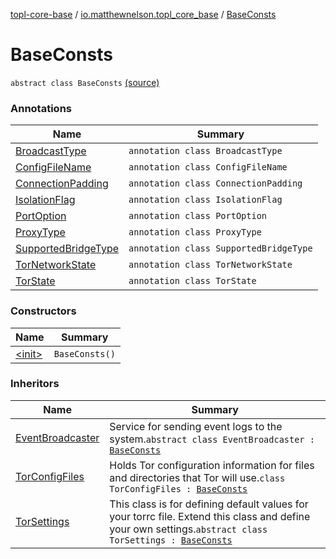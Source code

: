 [topl-core-base](../../index.md) / [io.matthewnelson.topl_core_base](../index.md) / [BaseConsts](./index.md)

# BaseConsts

`abstract class BaseConsts` [(source)](https://github.com/05nelsonm/TorOnionProxyLibrary-Android/blob/master/topl-core-base/src/main/java/io/matthewnelson/topl_core_base/BaseConsts.kt#L71)

### Annotations

| Name | Summary |
|---|---|
| [BroadcastType](-broadcast-type/index.md) | `annotation class BroadcastType` |
| [ConfigFileName](-config-file-name/index.md) | `annotation class ConfigFileName` |
| [ConnectionPadding](-connection-padding/index.md) | `annotation class ConnectionPadding` |
| [IsolationFlag](-isolation-flag/index.md) | `annotation class IsolationFlag` |
| [PortOption](-port-option/index.md) | `annotation class PortOption` |
| [ProxyType](-proxy-type/index.md) | `annotation class ProxyType` |
| [SupportedBridgeType](-supported-bridge-type/index.md) | `annotation class SupportedBridgeType` |
| [TorNetworkState](-tor-network-state/index.md) | `annotation class TorNetworkState` |
| [TorState](-tor-state/index.md) | `annotation class TorState` |

### Constructors

| Name | Summary |
|---|---|
| [&lt;init&gt;](-init-.md) | `BaseConsts()` |

### Inheritors

| Name | Summary |
|---|---|
| [EventBroadcaster](../-event-broadcaster/index.md) | Service for sending event logs to the system.`abstract class EventBroadcaster : `[`BaseConsts`](./index.md) |
| [TorConfigFiles](../-tor-config-files/index.md) | Holds Tor configuration information for files and directories that Tor will use.`class TorConfigFiles : `[`BaseConsts`](./index.md) |
| [TorSettings](../-tor-settings/index.md) | This class is for defining default values for your torrc file. Extend this class and define your own settings.`abstract class TorSettings : `[`BaseConsts`](./index.md) |
